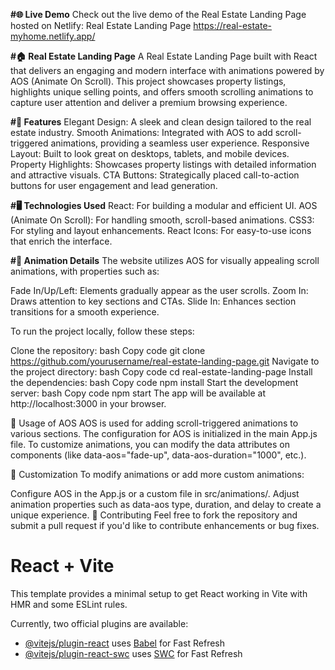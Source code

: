 
**#🌐 Live Demo**
Check out the live demo of the Real Estate Landing Page hosted on Netlify: Real Estate Landing Page
https://real-estate-myhome.netlify.app/

**#🏠 Real Estate Landing Page**
A Real Estate Landing Page built with React that delivers an engaging and modern interface with animations powered by AOS (Animate On Scroll). This project showcases property listings, highlights unique selling points, and offers smooth scrolling animations to capture user attention and deliver a premium browsing experience.

**#🌟 Features**
Elegant Design: A sleek and clean design tailored to the real estate industry.
Smooth Animations: Integrated with AOS to add scroll-triggered animations, providing a seamless user experience.
Responsive Layout: Built to look great on desktops, tablets, and mobile devices.
Property Highlights: Showcases property listings with detailed information and attractive visuals.
CTA Buttons: Strategically placed call-to-action buttons for user engagement and lead generation.

**#🖥️ Technologies Used**
React: For building a modular and efficient UI.
AOS (Animate On Scroll): For handling smooth, scroll-based animations.
CSS3: For styling and layout enhancements.
React Icons: For easy-to-use icons that enrich the interface.

**#🎨 Animation Details**
The website utilizes AOS for visually appealing scroll animations, with properties such as:

Fade In/Up/Left: Elements gradually appear as the user scrolls.
Zoom In: Draws attention to key sections and CTAs.
Slide In: Enhances section transitions for a smooth experience.



To run the project locally, follow these steps:

Clone the repository:
bash
Copy code
git clone https://github.com/yourusername/real-estate-landing-page.git
Navigate to the project directory:
bash
Copy code
cd real-estate-landing-page
Install the dependencies:
bash
Copy code
npm install
Start the development server:
bash
Copy code
npm start
The app will be available at http://localhost:3000 in your browser.

🎨 Usage of AOS
AOS is used for adding scroll-triggered animations to various sections. The configuration for AOS is initialized in the main App.js file. To customize animations, you can modify the data attributes on components (like data-aos="fade-up", data-aos-duration="1000", etc.).


🔧 Customization
To modify animations or add more custom animations:

Configure AOS in the App.js or a custom file in src/animations/.
Adjust animation properties such as data-aos type, duration, and delay to create a unique experience.
📝 Contributing
Feel free to fork the repository and submit a pull request if you'd like to contribute enhancements or bug fixes.

# React + Vite

This template provides a minimal setup to get React working in Vite with HMR and some ESLint rules.

Currently, two official plugins are available:

- [@vitejs/plugin-react](https://github.com/vitejs/vite-plugin-react/blob/main/packages/plugin-react/README.md) uses [Babel](https://babeljs.io/) for Fast Refresh
- [@vitejs/plugin-react-swc](https://github.com/vitejs/vite-plugin-react-swc) uses [SWC](https://swc.rs/) for Fast Refresh
